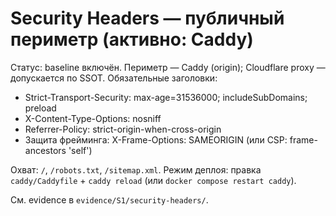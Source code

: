# Security Headers — публичный периметр (активно: Caddy)

Статус: baseline включён. Периметр — Caddy (origin); Cloudflare proxy — допускается по SSOT.
Обязательные заголовки:
- Strict-Transport-Security: max-age=31536000; includeSubDomains; preload
- X-Content-Type-Options: nosniff
- Referrer-Policy: strict-origin-when-cross-origin
- Защита фрейминга: X-Frame-Options: SAMEORIGIN (или CSP: frame-ancestors 'self')

Охват: `/`, `/robots.txt`, `/sitemap.xml`.
Режим деплоя: правка `caddy/Caddyfile` + `caddy reload` (или `docker compose restart caddy`).

См. evidence в `evidence/S1/security-headers/`.

